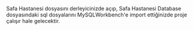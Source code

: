 Safa Hastanesi dosyasını derleyicinizde açıp, Safa Hastanesi Database dosyasındaki sql dosyalarını MySQLWorkbench'e import ettiğinizde proje çalışır hale gelecektir.
